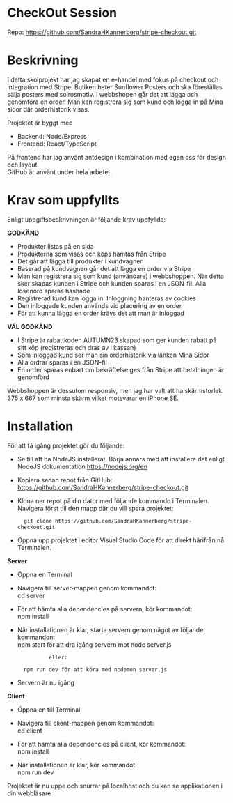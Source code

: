 # CheckOut Session

Repo: https://github.com/SandraHKannerberg/stripe-checkout.git

# Beskrivning
I detta skolprojekt har jag skapat en e-handel med fokus på checkout och integration med Stripe. Butiken heter Sunflower Posters och ska föreställas sälja posters med solrosmotiv.
I webbshopen går det att lägga och genomföra en order. Man kan registrera sig som kund och logga in på Mina sidor där orderhistorik visas. 

Projektet är byggt med </br>
- Backend: Node/Express </br>
- Frontend: React/TypeScript </br>

På frontend har jag använt antdesign i kombination med egen css för design och layout. </br>
GitHub är använt under hela arbetet.

# Krav som uppfyllts
Enligt uppgiftsbeskrivningen är följande krav uppfyllda:

**GODKÄND**
- Produkter listas på en sida
- Produkterna som visas och köps hämtas från Stripe
- Det går att lägga till produkter i kundvagnen
- Baserad på kundvagnen går det att lägga en order via Stripe
- Man kan registrera sig som kund (användare) i webbshoppen. När detta sker skapas kunden i Stripe och kunden sparas i en JSON-fil. Alla lösenord sparas hashade
- Registrerad kund kan logga in. Inloggning hanteras av cookies
- Den inloggade kunden används vid placering av en order
- För att kunna lägga en order krävs det att man är inloggad

**VÄL GODKÄND**
- I Stripe är rabattkoden AUTUMN23 skapad som ger kunden rabatt på sitt köp (registreras och dras av i kassan)
- Som inloggad kund ser man sin orderhistorik via länken Mina Sidor
- Alla ordrar sparas i en JSON-fil
- En order sparas enbart om bekräftelse ges från Stripe att betalningen är genomförd

Webbshoppen är dessutom responsiv, men jag har valt att ha skärmstorlek 375 x 667 som minsta skärm vilket motsvarar en iPhone SE.

# Installation
För att få igång projektet gör du följande:
- Se till att ha NodeJS installerat. Börja annars med att installera det enligt NodeJS dokumentation https://nodejs.org/en

- Kopiera sedan repot från GitHub: https://github.com/SandraHKannerberg/stripe-checkout.git

- Klona ner repot på din dator med följande kommando i Terminalen. Navigera först till den mapp där du vill spara projektet:  

        git clone https://github.com/SandraHKannerberg/stripe-checkout.git

- Öppna upp projektet i editor Visual Studio Code för att direkt härifrån nå Terminalen.

**Server**
- Öppna en Terminal

- Navigera till server-mappen genom kommandot:</br>
        cd server

- För att hämta alla dependencies på servern, kör kommandot:</br>
        npm install

- När installationen är klar, starta servern genom något av följande kommandon:</br>
        npm start för att dra igång servern mot node server.js

                eller: 
                
        npm run dev för att köra med nodemon server.js

- Servern är nu igång

**Client**
- Öppna en till Terminal

- Navigera till client-mappen genom kommandot:</br>
        cd client

- För att hämta alla dependencies på client, kör kommandot:</br>
        npm install

- När installationen är klar, kör kommandot:</br>
        npm run dev

Projektet är nu uppe och snurrar på localhost och du kan se applikationen i din webbläsare
